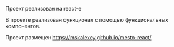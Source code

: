 Проект реализован на react-е

В проекте реализован функционал с помощью функциональных компонентов.

Проект размещен https://mskalexey.github.io/mesto-react/